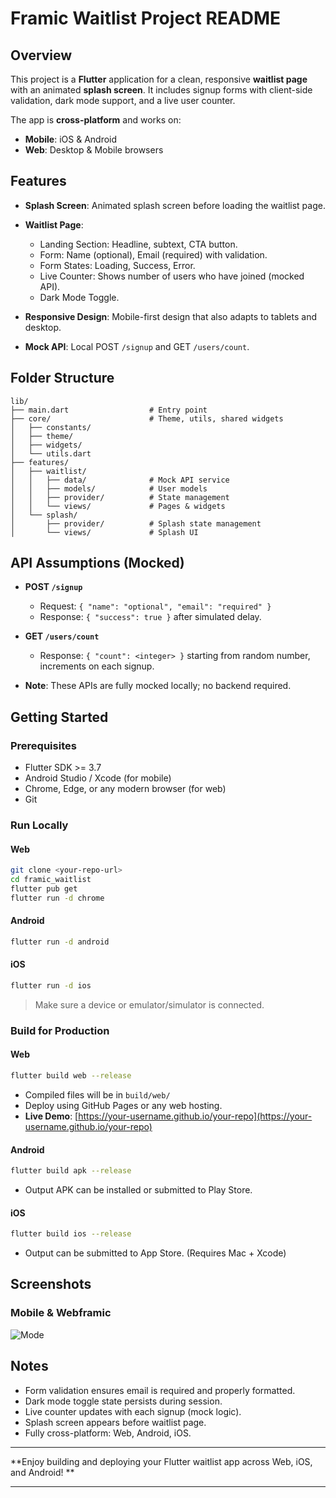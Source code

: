 # Framic Waitlist Project README

## Overview

This project is a **Flutter** application for a clean, responsive **waitlist page** with an animated **splash screen**. It includes signup forms with client-side validation, dark mode support, and a live user counter.

The app is **cross-platform** and works on:

* **Mobile**: iOS & Android
* **Web**: Desktop & Mobile browsers

## Features

* **Splash Screen**: Animated splash screen before loading the waitlist page.
* **Waitlist Page**:

  * Landing Section: Headline, subtext, CTA button.
  * Form: Name (optional), Email (required) with validation.
  * Form States: Loading, Success, Error.
  * Live Counter: Shows number of users who have joined (mocked API).
  * Dark Mode Toggle.
* **Responsive Design**: Mobile-first design that also adapts to tablets and desktop.
* **Mock API**: Local POST `/signup` and GET `/users/count`.

## Folder Structure

```
lib/
├── main.dart                  # Entry point
├── core/                      # Theme, utils, shared widgets
│   ├── constants/
│   ├── theme/
│   ├── widgets/
│   └── utils.dart
├── features/
│   ├── waitlist/
│   │   ├── data/              # Mock API service
│   │   ├── models/            # User models
│   │   ├── provider/          # State management
│   │   └── views/             # Pages & widgets
│   └── splash/
│       ├── provider/          # Splash state management
│       └── views/             # Splash UI
```

## API Assumptions (Mocked)

* **POST `/signup`**

  * Request: `{ "name": "optional", "email": "required" }`
  * Response: `{ "success": true }` after simulated delay.
* **GET `/users/count`**

  * Response: `{ "count": <integer> }` starting from random number, increments on each signup.
* **Note**: These APIs are fully mocked locally; no backend required.

## Getting Started

### Prerequisites

* Flutter SDK >= 3.7
* Android Studio / Xcode (for mobile)
* Chrome, Edge, or any modern browser (for web)
* Git

### Run Locally

#### Web

```bash
git clone <your-repo-url>
cd framic_waitlist
flutter pub get
flutter run -d chrome
```

#### Android

```bash
flutter run -d android
```

#### iOS

```bash
flutter run -d ios
```

> Make sure a device or emulator/simulator is connected.

### Build for Production

#### Web

```bash
flutter build web --release
```

* Compiled files will be in `build/web/`
* Deploy using GitHub Pages or any web hosting.
* **Live Demo**: [https://your-username.github.io/your-repo](https://your-username.github.io/your-repo)

#### Android

```bash
flutter build apk --release
```

* Output APK can be installed or submitted to Play Store.

#### iOS

```bash
flutter build ios --release
```

* Output can be submitted to App Store. (Requires Mac + Xcode)

## Screenshots

### Mobile & Webframic

![Mode](assets/screenshots/framic_screen.png)

## Notes

* Form validation ensures email is required and properly formatted.
* Dark mode toggle state persists during session.
* Live counter updates with each signup (mock logic).
* Splash screen appears before waitlist page.
* Fully cross-platform: Web, Android, iOS.

---

**Enjoy building and deploying your Flutter waitlist app across Web, iOS, and Android! **

---
